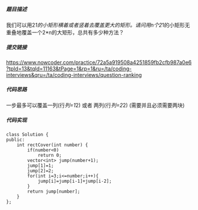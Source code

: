 ##### 题目描述
我们可以用2*1的小矩形横着或者竖着去覆盖更大的矩形。请问用n个2*1的小矩形无重叠地覆盖一个2*n的大矩形，总共有多少种方法？


##### 提交链接
https://www.nowcoder.com/practice/72a5a919508a4251859fb2cfb987a0e6?tpId=13&tqId=11163&tPage=1&rp=1&ru=/ta/coding-interviews&qru=/ta/coding-interviews/question-ranking



##### 代码思路

一步最多可以覆盖一列(行*列=1*2) 或者 两列(行*列=2*2) (需要并且必须需要两块)


##### 代码实现

```
class Solution {
public:
    int rectCover(int number) {
        if(number<0)
            return 0;
        vector<int> jump(number+1);
        jump[1]=1;
        jump[2]=2;
        for(int i=3;i<=number;i++){
            jump[i]=jump[i-1]+jump[i-2];
        }
        return jump[number];
    }
};

```
